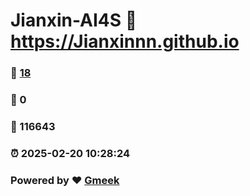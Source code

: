 # Jianxin-AI4S :link: https://Jianxinnn.github.io 
### :page_facing_up: [18](https://Jianxinnn.github.io/tag.html) 
### :speech_balloon: 0 
### :hibiscus: 116643 
### :alarm_clock: 2025-02-20 10:28:24 
### Powered by :heart: [Gmeek](https://github.com/Meekdai/Gmeek)
